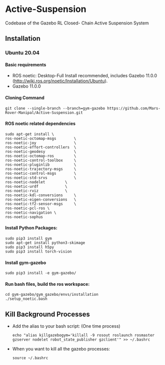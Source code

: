 # Active-Suspension
Codebase of the Gazebo RL Closed- Chain Active Suspension System

## Installation

### Ubuntu 20.04

#### Basic requirements
- ROS noetic: Desktop-Full Install recommended, includes Gazebo 11.0.0 (http://wiki.ros.org/noetic/Installation/Ubuntu).
- Gazebo 11.0.0

#### Cloning Command

    git clone --single-branch --branch=gym-gazebo https://github.com/Mars-Rover-Manipal/Active-Suspension.git


#### ROS noetic related dependencies
```
sudo apt-get install \
ros-noetic-octomap-msgs        \
ros-noetic-joy                 \
ros-noetic-effort-controllers  \
ros-noetic-geodesy             \
ros-noetic-octomap-ros         \
ros-noetic-control-toolbox     \
ros-noetic-pluginlib	       \
ros-noetic-trajectory-msgs     \
ros-noetic-control-msgs	       \
ros-noetic-std-srvs 	       \
ros-noetic-nodelet	       \
ros-noetic-urdf		       \
ros-noetic-rviz		       \
ros-noetic-kdl-conversions     \
ros-noetic-eigen-conversions   \
ros-noetic-tf2-sensor-msgs     \
ros-noetic-pcl-ros \
ros-noetic-navigation \
ros-noetic-sophus
```

#### Install Python Packages:
```
sudo pip3 install gym
sudo apt-get install python3-skimage
sudo pip3 install h5py
sudo pip3 install torch-vision
```

#### Install gym-gazebo
```
sudo pip3 install -e gym-gazebo/

```
#### Run bash files, build the ros workspace:
```
cd gym-gazebo/gym_gazebo/envs/installation
./setup_noetic.bash
```
## Kill Background Processes

* Add the alias to your bash script: (One time process)

      echo "alias killgazebogym='killall -9 rosout roslaunch rosmaster gzserver nodelet robot_state_publisher gzclient'" >> ~/.bashrc
      
* When you want to kill all the gazebo processes:

      source ~/.bashrc
   
